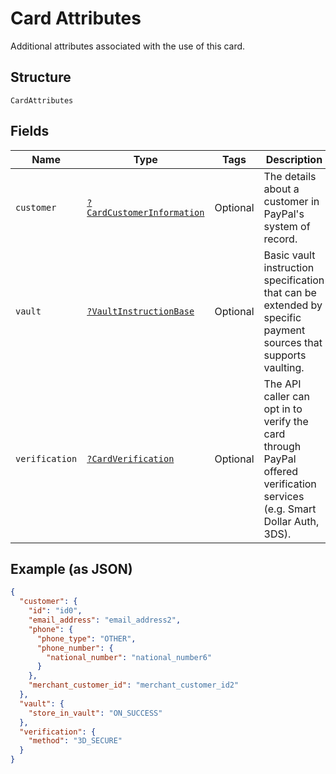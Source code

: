 
# Card Attributes

Additional attributes associated with the use of this card.

## Structure

`CardAttributes`

## Fields

| Name | Type | Tags | Description | Getter | Setter |
|  --- | --- | --- | --- | --- | --- |
| `customer` | [`?CardCustomerInformation`](../../doc/models/card-customer-information.md) | Optional | The details about a customer in PayPal's system of record. | getCustomer(): ?CardCustomerInformation | setCustomer(?CardCustomerInformation customer): void |
| `vault` | [`?VaultInstructionBase`](../../doc/models/vault-instruction-base.md) | Optional | Basic vault instruction specification that can be extended by specific payment sources that supports vaulting. | getVault(): ?VaultInstructionBase | setVault(?VaultInstructionBase vault): void |
| `verification` | [`?CardVerification`](../../doc/models/card-verification.md) | Optional | The API caller can opt in to verify the card through PayPal offered verification services (e.g. Smart Dollar Auth, 3DS). | getVerification(): ?CardVerification | setVerification(?CardVerification verification): void |

## Example (as JSON)

```json
{
  "customer": {
    "id": "id0",
    "email_address": "email_address2",
    "phone": {
      "phone_type": "OTHER",
      "phone_number": {
        "national_number": "national_number6"
      }
    },
    "merchant_customer_id": "merchant_customer_id2"
  },
  "vault": {
    "store_in_vault": "ON_SUCCESS"
  },
  "verification": {
    "method": "3D_SECURE"
  }
}
```

